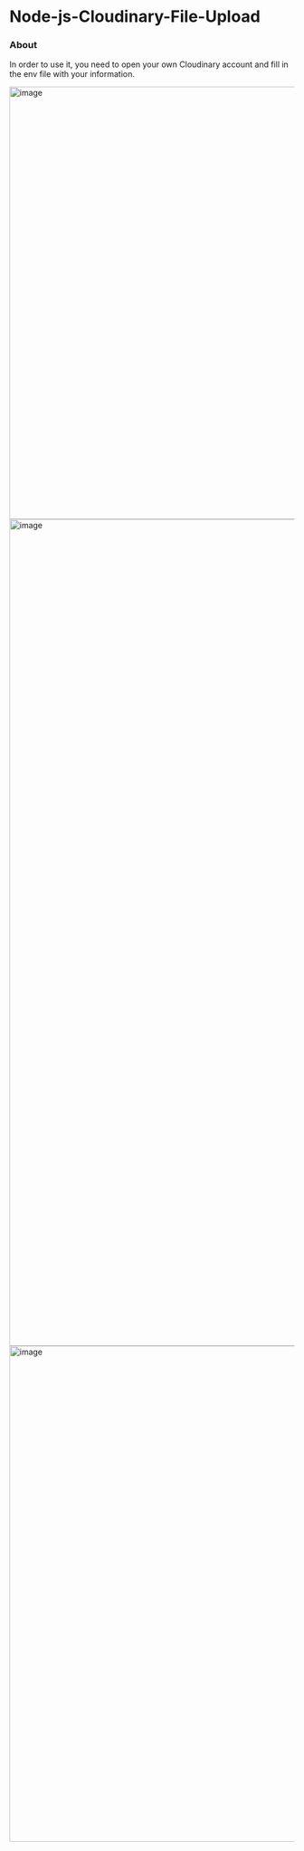 # Node-js-Cloudinary-File-Upload

### About 
In order to use it, you need to open your own Cloudinary account and fill in the env file with your information.

<img width="765" alt="image" src="https://user-images.githubusercontent.com/98692987/217588055-99e641ae-4a34-46ea-9f57-25f49c9fae99.png">
<img width="1462" alt="image" src="https://user-images.githubusercontent.com/98692987/217491063-fdb340f8-c107-48ec-bb06-11e7f503e11b.png">
<img width="877" alt="image" src="https://user-images.githubusercontent.com/98692987/217492023-c15c61eb-926a-4841-830e-ffa24d0f167c.png">
